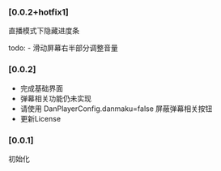 ### [0.0.2+hotfix1]

直播模式下隐藏进度条

todo:
    - 滑动屏幕右半部分调整音量

### [0.0.2]

- 完成基础界面
- 弹幕相关功能仍未实现
- 请使用 DanPlayerConfig.danmaku=false 屏蔽弹幕相关按钮
- 更新License

### [0.0.1]

初始化

